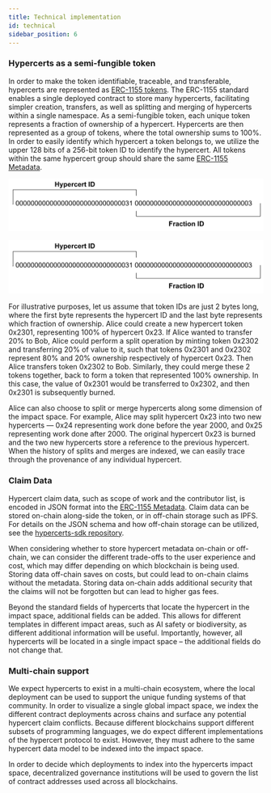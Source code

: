 ```yaml
---
title: Technical implementation
id: technical
sidebar_position: 6
---
```


### Hypercerts as a semi-fungible token
In order to make the token identifiable, traceable, and transferable, hypercerts are represented as [ERC-1155 tokens](https://eips.ethereum.org/EIPS/eip-1155). The ERC-1155 standard enables a single deployed contract to store many hypercerts, facilitating simpler creation, transfers, as well as splitting and merging of hypercerts within a single namespace. As a semi-fungible token, each unique token represents a fraction of ownership of a hypercert. Hypercerts are then represented as a group of tokens, where the total ownership sums to 100%. In order to easily identify which hypercert a token belongs to, we utilize the upper 128 bits of a 256-bit token ID to identify the hypercert. All tokens within the same hypercert group should share the same [ERC-1155 Metadata](https://eips.ethereum.org/EIPS/eip-1155#metadata).

![hypercert id](../../static/img/hypercert_id.png)

<picture>
  <img src="../../static/img/hypercert_id.png"
      alt="hypercert id">
</picture>

For illustrative purposes, let us assume that token IDs are just 2 bytes long, where the first byte represents the hypercert ID and the last byte represents which fraction of ownership. Alice could create a new hypercert token 0x2301, representing 100% of hypercert 0x23. If Alice wanted to transfer 20% to Bob, Alice could perform a split operation by minting token 0x2302 and transferring 20% of value to it, such that tokens 0x2301 and 0x2302 represent 80% and 20% ownership respectively of hypercert 0x23.  Then Alice transfers token 0x2302 to Bob. Similarly, they could merge these 2 tokens together, back to form a token that represented 100% ownership. In this case, the value of 0x2301 would be transferred to 0x2302, and then 0x2301 is subsequently burned.

Alice can also choose to split or merge hypercerts along some dimension of the impact space. For example, Alice may split hypercert 0x23 into two new hypercerts — 0x24 representing work done before the year 2000, and 0x25 representing work done after 2000. The original hypercert 0x23 is burned and the two new hypercerts store a reference to the previous hypercert. When the history of splits and merges are indexed, we can easily trace through the provenance of any individual hypercert.

### Claim Data
Hypercert claim data, such as scope of work and the contributor list, is encoded in JSON format into the [ERC-1155 Metadata](https://eips.ethereum.org/EIPS/eip-1155#metadata). Claim data can be stored on-chain along-side the token, or in off-chain storage such as IPFS.  For details on the JSON schema and how off-chain storage can be utilized, see the [hypercerts-sdk repository](https://github.com/Network-Goods/hypercerts-sdk).

When considering whether to store hypercert metadata on-chain or off-chain, we can consider the different trade-offs to the user experience and cost, which may differ depending on which blockchain is being used. Storing data off-chain saves on costs, but could lead to on-chain claims without the metadata. Storing data on-chain adds additional security that the claims will not be forgotten but can lead to higher gas fees.

Beyond the standard fields of hypercerts that locate the hypercert in the impact space, additional fields can be added. This allows for different templates in different impact areas, such as AI safety or biodiversity, as different additional information will be useful. Importantly, however, all hypercerts will be located in a single impact space – the additional fields do not change that.

### Multi-chain support
We expect hypercerts to exist in a multi-chain ecosystem, where the local deployment can be used to support the unique funding systems of that community. In order to visualize a single global impact space, we index the different contract deployments across chains and surface any potential hypercert claim conflicts. Because different blockchains support different subsets of programming languages, we do expect different implementations of the hypercert protocol to exist. However, they must adhere to the same hypercert data model to be indexed into the impact space.

In order to decide which deployments to index into the hypercerts impact space, decentralized governance institutions will be used to govern the list of contract addresses used across all blockchains.
